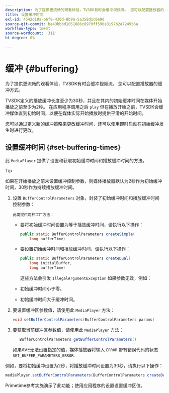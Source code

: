 ```yaml
---
description: 为了提供更流畅的观看体验，TVSDK有时会缓冲视频流。 您可以配置播放器的缓冲方式。
title: 设置缓冲时间
exl-id: 4542d10a-b6f8-430d-8b9a-5a358d1c0e9d
source-git-commit: be43bbbd1051886c8979ff590a3197b2a7249b6a
workflow-type: tm+mt
source-wordcount: '311'
ht-degree: 0%

---
```


# 缓冲 {#buffering}

为了提供更流畅的观看体验，TVSDK有时会缓冲视频流。 您可以配置播放器的缓冲方式。

TVSDK定义的播放缓冲长度至少为30秒，并且在其内的初始缓冲时间在媒体开始播放之前至少为2秒。 在应用程序调用之后 `play` 但在播放开始之前，TVSDK会缓冲媒体直到初始时间，以便在媒体实际开始播放时提供平滑的开始时间。

您可以通过定义新的缓冲策略来更改缓冲时间，还可以使用即时启动在初始缓冲发生时进行更改。

## 设置缓冲时间 {#set-buffering-times}

此 `MediaPlayer` 提供了设置和获取初始缓冲时间和播放缓冲时间的方法。

>[!TIP]
>
>如果在开始播放之前未设置缓冲控制参数，则媒体播放器默认为2秒作为初始缓冲时间，30秒作为持续播放缓冲时间。

1. 设置 `BufferControlParameters` 对象，封装了初始缓冲时间和播放缓冲时间控制参数：

       此类提供两种工厂方法：
   
   * 要将初始缓冲时间设置为等于播放缓冲时间，请执行以下操作：

      ```java
      public static BufferControlParameters createSimple( 
          long bufferTime)
      ```

   * 要设置初始缓冲时间和播放缓冲时间，请执行以下操作：

      ```java
      public static BufferControlParameters createDual( 
          long initialBuffer,   
          long bufferTime)
      ```

      这些方法会引发 `IllegalArgumentException` 如果参数无效，例如：

   * 初始缓冲时间小于零。
   * 初始缓冲时间大于缓冲时间。

1. 要设置缓冲区参数值，请使用此 `MediaPlayer` 方法：

   ```java
   void setBufferControlParameters(BufferControlParameters params)
   ```

1. 要获取当前缓冲区参数值，请使用此 `MediaPlayer` 方法：

   ```java
      BufferControlParameters getBufferControlParameters()  
   ```

   如果AVE无法设置指定的值，媒体播放器将输入 `ERROR` 带有错误代码的状态 `SET_BUFFER_PARAMETERS_ERROR`.

<!--<a id="example_B5C5004188574D8D8AB8525742767280"></a>-->

例如，要将初始缓冲设置为2秒，将播放缓冲时间设置为30秒，请执行以下操作：

```java
mediaPlayer.setBufferControlParameters(BufferControlParameters.createDual(2000, 30000));
```

Primetime参考实施演示了此功能；使用应用程序的设置设置缓冲区值。
